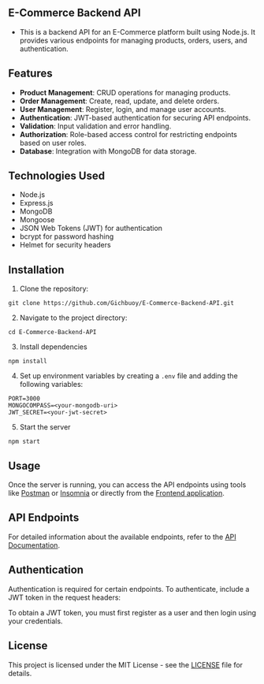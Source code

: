 ## E-Commerce Backend API

- This is a backend API for an E-Commerce platform built using Node.js. It provides various endpoints for managing products, orders, users, and authentication.


## Features

- **Product Management**: CRUD operations for managing products.
- **Order Management**: Create, read, update, and delete orders.
- **User Management**: Register, login, and manage user accounts.
- **Authentication**: JWT-based authentication for securing API endpoints.
- **Validation**: Input validation and error handling.
- **Authorization**: Role-based access control for restricting endpoints based on user roles.
- **Database**: Integration with MongoDB for data storage.

## Technologies Used

- Node.js
- Express.js
- MongoDB
- Mongoose
- JSON Web Tokens (JWT) for authentication
- bcrypt for password hashing
- Helmet for security headers


## Installation

1. Clone the repository:
```
git clone https://github.com/Gichbuoy/E-Commerce-Backend-API.git
```

2. Navigate to the project directory:
```
cd E-Commerce-Backend-API
```

3. Install dependencies
```
npm install
```


4. Set up environment variables by creating a `.env` file and adding the following variables:

```
PORT=3000
MONGOCOMPASS=<your-mongodb-uri>
JWT_SECRET=<your-jwt-secret>
```

5. Start the server

```
npm start
```



## Usage

Once the server is running, you can access the API endpoints using tools like [Postman](https://learning.postman.com/docs/introduction/overview/) or [Insomnia](https://docs.insomnia.rest/) or directly from the [Frontend application](https://github.com/Gichbuoy/E-commerce-website).

## API Endpoints

For detailed information about the available endpoints, refer to the [API Documentation](./API_DOCUMENTATION.md).

## Authentication

Authentication is required for certain endpoints. To authenticate, include a JWT token in the request headers:


To obtain a JWT token, you must first register as a user and then login using your credentials.

## License

This project is licensed under the MIT License - see the [LICENSE](LICENSE) file for details.




